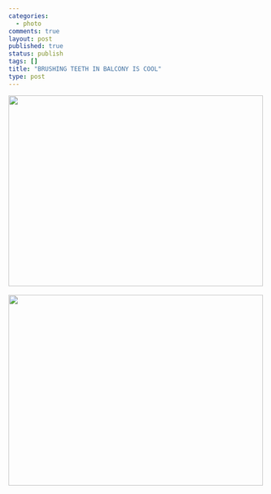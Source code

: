 ```yaml
--- 
categories: 
  - photo
comments: true
layout: post
published: true
status: publish
tags: []
title: "BRUSHING TEETH IN BALCONY IS COOL"
type: post
---
```

<div id="msgcns!3725CC0EE38B1F6!942" class="bvMsg"><div style="width:502px;">
<img src="http://static.flickr.com/42/102340438_8225974a24.jpg?v=0" alt="" height="375" width="500"><br><br><div style="width:502px;"><img src="http://static.flickr.com/31/102340466_f6210f5698.jpg?v=0" alt="" height="375" width="500"></div>
<br>
</div></div>

